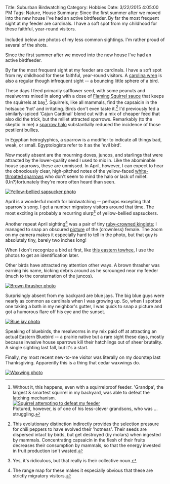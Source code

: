 Title: Suburban Birdwatching
Category: Hobbies
Date: 3/22/2015 4:05:00 PM
Tags: Nature, House
Summary: Since the first summer after we moved into the new house I've had an active birdfeeder. By far the most frequent sight at my feeder are cardinals. I have a soft spot from my childhood for these faithful, year-round visitors. <br><br>Included below are photos of my less common sightings. I'm rather proud of several of the shots.

Since the first summer after we moved into the new house I've had an active birdfeeder. 

By far the most frequent sight at my feeder are cardinals. I have a soft spot from my childhood for these faithful, year-round visitors. A [carolina wren][] is also a regular though infrequent sight -- a bouncing little sphere of a bird.

These days I feed primarily safflower seed, with some peanuts and mealworms mixed in along with a dose of [Flaming Squirrel sauce][hotsauce] that keeps the squirrels at bay[^squirrel]. Squirrels, like all mammals, find the capsaicin in the hotsauce 'hot' and irritating. Birds don't even taste it.[^capsaicin] I'd previously fed a similarly-spiced 'Cajun Cardinal' blend cut with a mix of cheaper feed that also did the trick, but the millet attracted sparrows. Remarkably (to the skeptic in me) a [sparrow halo][] substantially reduced the incidence of those pestilent bullies. 

<div class="pullquote">
In Egyptian heiro&shy;glyphics, a sparrow is a modifier to indicate all things bad, weak, or small. Egypt&shy;ologists refer to it as the 'evil bird'.
</div>

Now mostly absent are the mourning doves, juncos, and starlings that were attracted by the lower-quality seed I used to mix in. Like the abominable house sparrows, these are unmissed. In April, however, I can expect to hear the obnoxiously clear, high-pitched notes of the yellow-faced [white-throated sparrows][] who don't seem to mind the halo or lack of millet. (Un?)fortunately they're more often heard than seen.

[![Yellow-bellied sapsucker photo](/images/birds/sapsucker.jpg "Yellow-bellied sapsucker")](/images/birds/sapsucker.jpg)

April is a wonderful month for birdwatching -- perhaps excepting that sparrow's song. I get a number migratory visitors around that time. The most exciting is probably a recurring slurp[^slurp] of yellow-bellied sapsuckers.

Another repeat April sighting[^kingletnote] was a pair of tiny [ruby-crowned kinglets][]; I managed to snap an obscured [picture](/images/birds/kinglet.jpg) of the (crownless) female. The zoom on my camera makes it especially hard to tell in the photo, but that guy is absolutely tiny, barely two inches long! 

When I don't recognize a bird at first, like [this eastern towhee](/images/birds/towhee.jpg), I use the photos to get an identification later.

Other birds have attracted my attention other ways. A brown thrasher was earning his name, kicking debris around as he scrounged near my feeder (much to the consternation of the juncos).

[![Brown thrasher photo](/images/birds/thrasher.jpg "Brown thrasher")](/images/birds/thrasher.jpg)

Surprisingly absent from my backyard are blue jays. The big blue guys were nearly as common as cardinals when I was growing up. So, when I spotted one taking a bath in my neighbor's gutter, I was quick to snap a picture and got a humorous flare off his eye and the sunset.

[![Blue jay photo](/images/birds/bluejay.jpg "Blue jay")](/images/birds/bluejay.jpg)

Speaking of bluebirds, the mealworms in my mix paid off at attracting an actual Eastern Bluebird -- a prairie native but a rare sight these days, mostly because invasive house sparrows kill their hatchlings out of sheer brutality. A single sighting last fall, but it's a start.

Finally, my most recent new-to-me visitor was literally on my doorstep last Thanksgiving. Apparently this is a thing that cedar waxwings do. 

[![Waxwing photo](/images/birds/waxwing.jpg "Cedar waxwing")](/images/birds/waxwing.jpg)



[^squirrel]:Without it, this happens, even with a squirrelproof feeder. 'Grandpa', the largest & smartest squirrel in my backyard, was able to defeat the latching mechanism.<br>[![Squirrel attempting to defeat my feeder](/images/birds/greysquirrel.jpg "Squirrel attempting to defeat my feeder")](/images/birds/greysquirrel.jpg)<br>Pictured, however, is of one of his less-clever grandsons, who was ... struggling.
[^capsaicin]: This evolutionary distinction indirectly provides the selection pressure for chili peppers to have evolved their 'hotness'. Their seeds are dispersed intact by birds, but get destroyed (by molars) when ingested by mammals. Concentrating capsaicin in the flesh of their fruits decreases their consumption by mammals, so that the energy invested in fruit production isn't wasted.
[^slurp]: Yes, it's ridiculous, but that really is their collective noun.
[^kingletnote]: The range map for these makes it especially obvious that these are strictly migratory visitors.

[hotsauce]: http://www.amazon.com/gp/product/B00416S4YS
[sparrow halo]: http://www.sialis.org/halo.htm
[carolina wren]: http://www.allaboutbirds.org/guide/carolina_wren/
[white-throated sparrows]: http://www.allaboutbirds.org/guide/White-throated_Sparrow/sounds
[ruby-crowned kinglets]: http://www.allaboutbirds.org/guide/Ruby-crowned_Kinglet/id